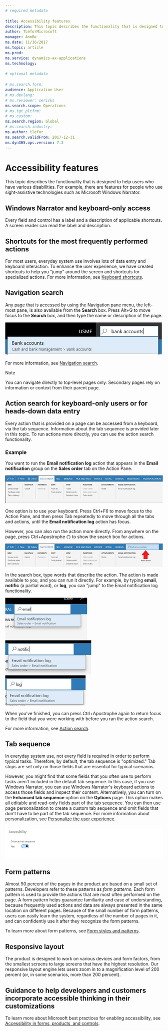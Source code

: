 ```yaml
---
# required metadata

title: Accessibility features
description: This topic describes the functionality that is designed to help users who have various disabilities. For example, there are features for people who use sight-assistive technologies such as Windows Narrator.
author: TLeforMicrosoft
manager: AnnBe
ms.date: 11/16/2017
ms.topic: article
ms.prod: 
ms.service: dynamics-ax-applications
ms.technology: 

# optional metadata

# ms.search.form:  
audience: Application User
# ms.devlang: 
# ms.reviewer: sericks
ms.search.scope: Operations
# ms.tgt_pltfrm: 
# ms.custom: 
ms.search.region: Global
# ms.search.industry: 
ms.author: tlefor
ms.search.validFrom: 2017-12-31 
ms.dyn365.ops.version: 7.3
---
```


# Accessibility features

This topic describes the functionality that is designed to help users who have various disabilities. For example, there are features for people who use sight-assistive technologies such as Microsoft Windows Narrator.

## Windows Narrator and keyboard-only access

Every field and control has a label and a description of applicable shortcuts. A screen reader can read the label and description.

## Shortcuts for the most frequently performed actions

For most users, everyday system use involves lots of data entry and keyboard interaction. To enhance the user experience, we have created shortcuts to help you "jump" around the screen and shortcuts for specialized actions. For more information, see [Keyboard shortcuts](shortcut-keys.md).

## Navigation search

Any page that is accessed by using the Navigation pane menu, the left-most pane, is also available from the **Search** box. Press Alt+G to move focus to the **Search** box, and then type the name or description of the page.

!["Bank account" entered in the Search box](media/6d08b0be32808221023e2aa92d69fd70.png)

For more information, see [Navigation search](navigation-search.md).

> [!NOTE]
> You can navigate directly to top-level pages only. Secondary pages rely on information or context from their parent page.

## Action search for keyboard-only users or for heads-down data entry

Every action that is provided on a page can be accessed from a keyboard, via the tab sequence. Information about the tab sequence is provided later in this topic. To run actions more directly, you can use the action search functionality.

### Example

You want to run the **Email notification log** action that appears in the **Email notification** group on the **Sales order** tab on the Action Pane.

![Email notification log action on the Action Pane](media/f0d78399e7fafcd85ded1cd1e3d34f3c.jpg)

One option is to use your keyboard. Press Ctrl+F6 to move focus to the Action Pane, and then press Tab repeatedly to move through all the tabs and actions, until the **Email notification log** action has focus.

However, you can also run the action more directly. From anywhere on the page, press Ctrl+Apostrophe (') to show the search box for actions.

![Search box for actions](media/80f7e8c5ac412fdf2c8a12f7728f135a.jpg)

In the search box, type words that describe the action. The action is made available to you, and you can run it directly. For example, by typing **email**, **notific** (a partial word), or **log**, you can "jump" to the Email notification log functionality.

!["Email" entered in the search box](media/image4.png) !["Notific" entered in the search box](media/image5.png) !["Log" entered in the search box](media/image6.png)

When you've finished, you can press Ctrl+Apostrophe again to return focus to the field that you were working with before you ran the action search.

For more information, see [Action search](action-search.md).

## Tab sequence

In everyday system use, not every field is required in order to perform typical tasks. Therefore, by default, the tab sequence is "optimized." Tab stops are set only on those fields that are essential for typical scenarios.

However, you might find that some fields that you often use to perform tasks aren't included in the default tab sequence. In this case, if you use Windows Narrator, you can use Windows Narrator's keyboard actions to access those fields and inspect their content. Alternatively, you can turn on the **Enhanced tab sequence** option on the **Options** page. This option makes all editable and read-only fields part of the tab sequence. You can then use page personalization to create a custom tab sequence and omit fields that don't have to be part of the tab sequence. For more information about personalization, see [Personalize the user experience](personalize-user-experience.md).

![Enhanced tab sequence option](media/8c0f12bbb3f26032997ef0ba95d89b6a.png)

## Form patterns

Almost 90 percent of the pages in the product are based on a small set of patterns. Developers refer to these patterns as *form patterns*. Each form pattern is used to provide the actions that are most often performed on the page. A form pattern helps guarantee familiarity and ease of understanding, because frequently used actions and data are always presented in the same location on different pages. Because of the small number of form patterns, users can easily learn the system, regardless of the number of pages in it, and can confidently use it after they recognize the form patterns.

To learn more about form patterns, see [Form styles and patterns](../../dev-itpro/user-interface/form-styles-patterns.md).

## Responsive layout

The product is designed to work on various devices and form factors, from the smallest screens to large screens that have the highest resolution. Our responsive layout engine lets users zoom in to a magnification level of 200 percent (or, in some scenarios, more than 200 percent).

## Guidance to help developers and customers incorporate accessible thinking in their customizations

To learn more about Microsoft best practices for enabling accessibility, see [Accessibility in forms, products, and controls](../../dev-itpro/user-interface/enable-accessibility.md).
